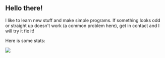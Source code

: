 ## Hello there!
I like to learn new stuff and make simple programs.
If something looks odd or straight up doesn't work (a common problem here), get in contact and I will try it fix it!
 
 Here is some stats:
 
<a href="https://github.com/BreenBrain/github-readme-stats">
  <img align="center" src="https://github-readme-stats.vercel.app/api/top-langs/?username=o-dka&layout=compact">
</a>
